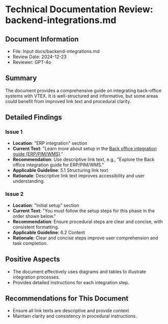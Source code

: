 # Technical Documentation Review: backend-integrations.md

## Document Information
- File: Input docs/backend-integrations.md
- Review Date: 2024-12-23
- Reviewer: GPT-4o

## Summary
The document provides a comprehensive guide on integrating back-office systems with VTEX. It is well-structured and informative, but some areas could benefit from improved link text and procedural clarity.

## Detailed Findings

### Issue 1
- **Location**: "ERP integration" section
- **Current Text**: "Learn more about setup in the [Back office integration guide (ERP/PIM/WMS)](https://developers.vtex.com/docs/guides/erp-integration-guide)."
- **Recommendation**: Use descriptive link text, e.g., "Explore the Back office integration guide for ERP/PIM/WMS."
- **Applicable Guideline**: 5.1 Structuring link text
- **Rationale**: Descriptive link text improves accessibility and user understanding.

### Issue 2
- **Location**: "Initial setup" section
- **Current Text**: "You must follow the setup steps for this phase in the order shown below."
- **Recommendation**: Ensure procedural steps are clear and concise, with consistent formatting.
- **Applicable Guideline**: 6.2 Content
- **Rationale**: Clear and concise steps improve user comprehension and task completion.

## Positive Aspects
- The document effectively uses diagrams and tables to illustrate integration processes.
- Provides detailed instructions for each integration step.

## Recommendations for This Document
- Ensure all link texts are descriptive and provide context.
- Maintain clarity and consistency in procedural instructions. 